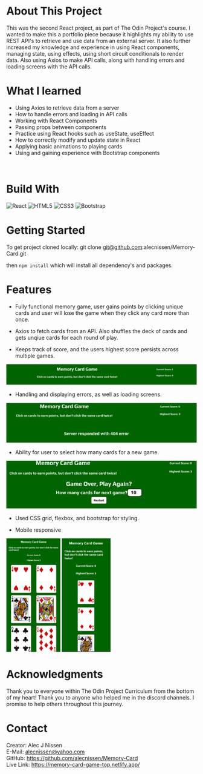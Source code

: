 <h1>About This Project</h1> 
This was the second React project, as part of The Odin Project's course. I wanted to make this a portfolio piece because it highlights my ability to use REST API's to retrieve and use data from an external server. It also further increased my knowledge and experience in using React components, managing state, using effects, using short circuit conditionals to render data. Also using Axios to make API calls, along with handling errors and loading screens with the API calls.

<br> 

<h1>What I learned</h1>
    <ul>
    <li>Using Axios to retrieve data from a server</li>
    <li>How to handle errors and loading in API calls</li>
    <li>Working with React Components</li>
    <li>Passing props between components</li>
    <li>Practice using React hooks such as useState, useEffect</li>
    <li>How to correctly modify and update state in React</li>
    <li>Applying basic animations to playing cards</li>
    <li>Using and gaining experience with Bootstrap components</li>
    </ul>
<br> 

 <h1>Build With</h1>

 
 ![React](https://img.shields.io/badge/react-%2320232a.svg?style=for-the-badge&logo=react&logoColor=%2361DAFB) 
 ![HTML5](https://img.shields.io/badge/html5-%23E34F26.svg?style=for-the-badge&logo=html5&logoColor=white) 
![CSS3](https://img.shields.io/badge/css3-%231572B6.svg?style=for-the-badge&logo=css3&logoColor=white) 
![Bootstrap](https://img.shields.io/badge/bootstrap-%238511FA.svg?style=for-the-badge&logo=bootstrap&logoColor=white) 


<h1>Getting Started</h1>

To get project cloned locally: git clone git@github.com:alecnissen/Memory-Card.git

then ``` npm install ``` which will install all dependency's and packages.

<h1>Features</h1>

- Fully functional memory game, user gains points by clicking unique cards and user will lose the game when they click any card more than once. 

- Axios to fetch cards from an API. Also shuffles the deck of cards and gets unqiue cards for each round of play. 

- Keeps track of score, and the users highest score persists across multiple games.

<img src="Images/memory-card-readme-score-tracker.png">

- Handling and displaying errors, as well as loading screens.

<img src="Images/memory-card-readme-error.png">

- Ability for user to select how many cards for a new game. 

<img src="Images/memory-card-readme-newgame.png">

- Used CSS grid, flexbox, and bootstrap for styling.

- Mobile responsive 

<div>
<img src="Images/memory-card-readme-mobile-1.png" style="height: 300px"> 
<img src="Images/memory-card-readme-mobile-2.png" style="height: 300px">
</div>






<h1>Acknowledgments</h1> Thank you to everyone within The Odin Project Curriculum from the bottom of my heart! Thank you to anyone who helped me in the discord channels. I promise to help others throughout this journey. 

<h1>Contact</h1>

Creator: Alec J Nissen 
<br>
E-Mail: alecnissen@yahoo.com
<br>
GitHub: https://github.com/alecnissen/Memory-Card
<br>
Live Link: https://memory-card-game-top.netlify.app/